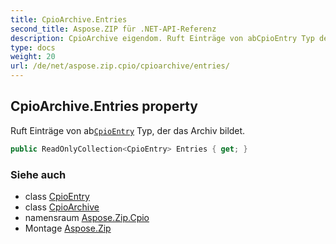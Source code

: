 ```yaml
---
title: CpioArchive.Entries
second_title: Aspose.ZIP für .NET-API-Referenz
description: CpioArchive eigendom. Ruft Einträge von abCpioEntry Typ der das Archiv bildet.
type: docs
weight: 20
url: /de/net/aspose.zip.cpio/cpioarchive/entries/
---
```

## CpioArchive.Entries property

Ruft Einträge von ab[`CpioEntry`](../../cpioentry/) Typ, der das Archiv bildet.

```csharp
public ReadOnlyCollection<CpioEntry> Entries { get; }
```

### Siehe auch

* class [CpioEntry](../../cpioentry/)
* class [CpioArchive](../)
* namensraum [Aspose.Zip.Cpio](../../cpioarchive/)
* Montage [Aspose.Zip](../../../)


